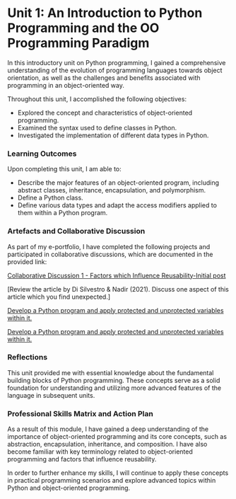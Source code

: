 # Unit 1: An Introduction to Python Programming and the OO Programming Paradigm

In this introductory unit on Python programming, I gained a comprehensive understanding of the evolution of programming languages towards object orientation, as well as the challenges and benefits associated with programming in an object-oriented way.

Throughout this unit, I accomplished the following objectives:
 - Explored the concept and characteristics of object-oriented programming.
 - Examined the syntax used to define classes in Python.
 - Investigated the implementation of different data types in Python.
  
### Learning Outcomes
Upon completing this unit, I am able to:
 - Describe the major features of an object-oriented program, including abstract classes, inheritance, encapsulation, and polymorphism.
 - Define a Python class.
 - Define various data types and adapt the access modifiers applied to them within a Python program.

### Artefacts and Collaborative Discussion 
As part of my e-portfolio, I have completed the following projects and participated in collaborative discussions, which are documented in the provided link:

[Collaborative Discussion 1 - Factors which Influence Reusability-Initial post](https://helenhelene.github.io/eportfolio/pdf/Module02_Discussion1_Initial.pdf)

[Review the article by Di Silvestro & Nadir (2021). Discuss one aspect of this article which you find unexpected.]

[Develop a Python program and apply protected and unprotected variables within it.](/code/Module02_Unit01_ProtectedUnprotectedVariables.md)

[Develop a Python program and apply protected and unprotected variables within it.](https://helenhelene.github.io/eportfolio/code/Module02_Unit01_ProtectedUnprotectedVariables.md)

### Reflections
This unit provided me with essential knowledge about the fundamental building blocks of Python programming. These concepts serve as a solid foundation for understanding and utilizing more advanced features of the language in subsequent units.

### Professional Skills Matrix and Action Plan
As a result of this module, I have gained a deep understanding of the importance of object-oriented programming and its core concepts, such as abstraction, encapsulation, inheritance, and composition. I have also become familiar with key terminology related to object-oriented programming and factors that influence reusability.

In order to further enhance my skills, I will continue to apply these concepts in practical programming scenarios and explore advanced topics within Python and object-oriented programming.

